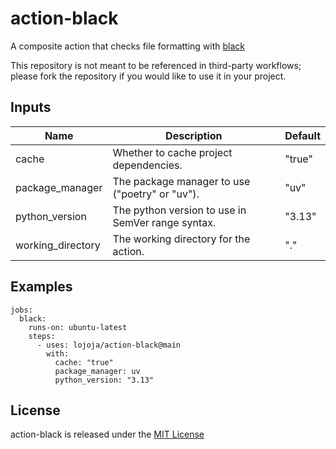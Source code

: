 # action-black

A composite action that checks file formatting with [black](https://black.readthedocs.io/)

This repository is not meant to be referenced in third-party workflows; please fork the repository if you would like to use it in your project.

## Inputs

| Name              | Description                                       | Default |
| ----------------- | ------------------------------------------------- | ------- |
| cache             | Whether to cache project dependencies.            | "true"  |
| package_manager   | The package manager to use ("poetry" or "uv").    | "uv"    |
| python_version    | The python version to use in SemVer range syntax. | "3.13"  |
| working_directory | The working directory for the action.             | "."     |

## Examples

```
jobs:
  black:
    runs-on: ubuntu-latest
    steps:
      - uses: lojoja/action-black@main
        with:
          cache: "true"
          package_manager: uv
          python_version: "3.13"
```

## License

action-black is released under the [MIT License](./LICENSE)
